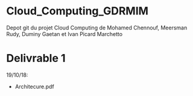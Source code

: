 # Cloud_Computing_GDRMIM
Depot git du projet Cloud Computing de Mohamed Chennouf, Meersman Rudy, Duminy Gaetan et Ivan Picard Marchetto

# Delivrable 1
19/10/18:
* Architecure.pdf
